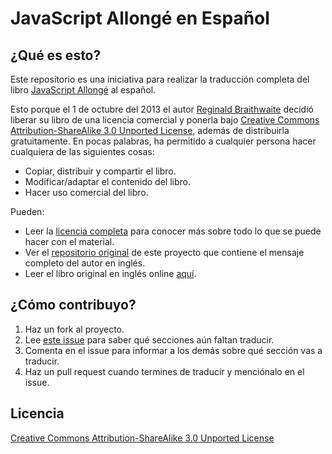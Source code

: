 # JavaScript Allongé en Español
## ¿Qué es esto?

Este repositorio es una iniciativa para realizar la traducción completa del libro [JavaScript Allongé](https://leanpub.com/javascript-allonge) al español. 

Esto porque el 1 de octubre del 2013 el autor [Reginald Braithwaite](https://github.com/raganwald) decidió liberar su libro de una licencia comercial y ponerla bajo [Creative Commons Attribution-ShareAlike 3.0 Unported License](http://creativecommons.org/licenses/by-sa/3.0/deed.es), además de distribuirla gratuitamente. En pocas palabras, ha permitido a cualquier persona hacer cualquiera de las siguientes cosas:

* Copiar, distribuir y compartir el libro.
* Modificar/adaptar el contenido del libro.
* Hacer uso comercial del libro.

Pueden:

* Leer la [licencia completa](http://creativecommons.org/licenses/by-sa/3.0/deed.es) para conocer más sobre todo lo que se puede hacer con el material.
* Ver el [repositorio original](https://github.com/raganwald/javascript-allonge) de este proyecto que contiene el mensaje completo del autor en inglés.
* Leer el libro original en inglés online [aquí](https://leanpub.com/javascript-allonge/read).

## ¿Cómo contribuyo?

1. Haz un fork al proyecto.
2. Lee [este issue](https://github.com/javichito/javascript-allonge-spanish/issues/1) para saber qué secciones aún faltan traducir.
3. Comenta en el issue para informar a los demás sobre qué sección vas a traducir.
4. Haz un pull request cuando termines de traducir y menciónalo en el issue.

## Licencia

[Creative Commons Attribution-ShareAlike 3.0 Unported License](http://creativecommons.org/licenses/by-sa/3.0/deed.es)